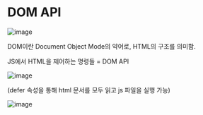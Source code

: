 # DOM API
![image](https://github.com/SAMEZ-0129/FE_Study/assets/81644075/036cbda2-243b-41b3-9d03-5e05701c3e57)

DOM이란 Document Object Mode의 약어로, HTML의 구조를 의미함.

JS에서 HTML을 제어하는 명령들 = DOM API

![image](https://github.com/SAMEZ-0129/FE_Study/assets/81644075/a89f9014-a98e-4345-b88e-bb516c7e61c7)

(defer 속성을 통해 html 문서를 모두 읽고 js 파일을 실행 가능)

![image](https://github.com/SAMEZ-0129/FE_Study/assets/81644075/05c670cd-d6e3-41bc-81a9-34b835e6e788)
